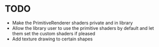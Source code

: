 # TODO

- Make the PrimitiveRenderer shaders private and in library
- Allow the library user to use the primitive shaders by default and let them set the custom shaders if pleased
- Add texture drawing to certain shapes

